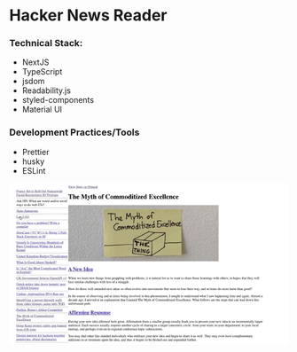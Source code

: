 # Hacker News Reader

### Technical Stack:

- NextJS
- TypeScript
- jsdom
- Readability.js
- styled-components
- Material UI

### Development Practices/Tools

- Prettier
- husky
- ESLint

<p align="center">
  <img src="0.0.1_screenshot.gif" title="0.0.1 Hackernews Reader Mode"
  alt="0.0.1 Hackernews Reader Mode">
</p>
